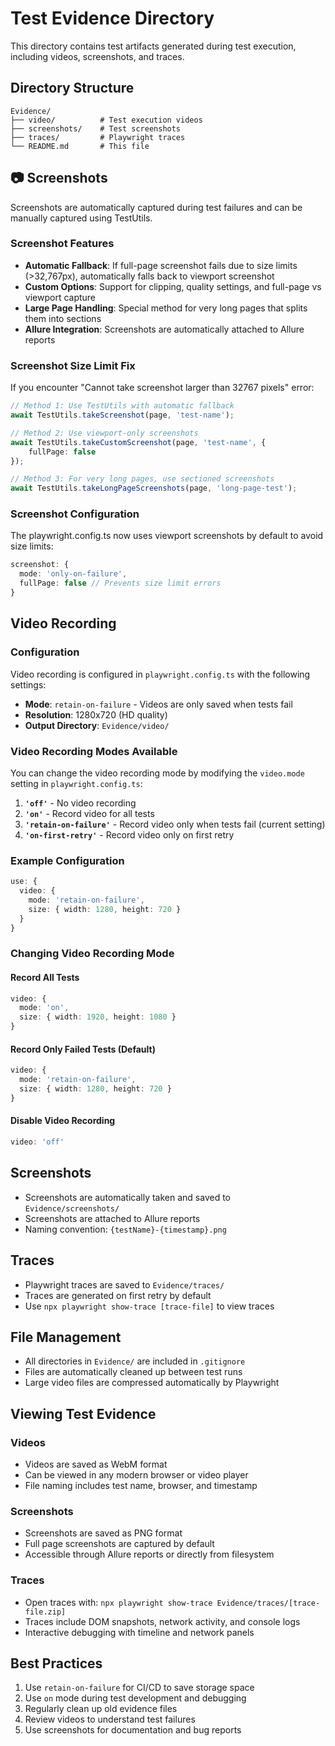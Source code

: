 # Test Evidence Directory

This directory contains test artifacts generated during test execution, including videos, screenshots, and traces.

## Directory Structure

```
Evidence/
├── video/          # Test execution videos
├── screenshots/    # Test screenshots
├── traces/         # Playwright traces
└── README.md       # This file
```

## 📷 Screenshots

Screenshots are automatically captured during test failures and can be manually captured using TestUtils.

### Screenshot Features

- **Automatic Fallback**: If full-page screenshot fails due to size limits (>32,767px), automatically falls back to viewport screenshot
- **Custom Options**: Support for clipping, quality settings, and full-page vs viewport capture
- **Large Page Handling**: Special method for very long pages that splits them into sections
- **Allure Integration**: Screenshots are automatically attached to Allure reports

### Screenshot Size Limit Fix

If you encounter "Cannot take screenshot larger than 32767 pixels" error:

```typescript
// Method 1: Use TestUtils with automatic fallback
await TestUtils.takeScreenshot(page, 'test-name');

// Method 2: Use viewport-only screenshots
await TestUtils.takeCustomScreenshot(page, 'test-name', { 
    fullPage: false 
});

// Method 3: For very long pages, use sectioned screenshots
await TestUtils.takeLongPageScreenshots(page, 'long-page-test');
```

### Screenshot Configuration

The playwright.config.ts now uses viewport screenshots by default to avoid size limits:

```typescript
screenshot: {
  mode: 'only-on-failure',
  fullPage: false // Prevents size limit errors
}
```

## Video Recording

### Configuration
Video recording is configured in `playwright.config.ts` with the following settings:
- **Mode**: `retain-on-failure` - Videos are only saved when tests fail
- **Resolution**: 1280x720 (HD quality)
- **Output Directory**: `Evidence/video/`

### Video Recording Modes Available
You can change the video recording mode by modifying the `video.mode` setting in `playwright.config.ts`:

1. **`'off'`** - No video recording
2. **`'on'`** - Record video for all tests
3. **`'retain-on-failure'`** - Record video only when tests fail (current setting)
4. **`'on-first-retry'`** - Record video only on first retry

### Example Configuration
```typescript
use: {
  video: {
    mode: 'retain-on-failure',
    size: { width: 1280, height: 720 }
  }
}
```

### Changing Video Recording Mode

#### Record All Tests
```typescript
video: {
  mode: 'on',
  size: { width: 1920, height: 1080 }
}
```

#### Record Only Failed Tests (Default)
```typescript
video: {
  mode: 'retain-on-failure',
  size: { width: 1280, height: 720 }
}
```

#### Disable Video Recording
```typescript
video: 'off'
```

## Screenshots
- Screenshots are automatically taken and saved to `Evidence/screenshots/`
- Screenshots are attached to Allure reports
- Naming convention: `{testName}-{timestamp}.png`

## Traces
- Playwright traces are saved to `Evidence/traces/`
- Traces are generated on first retry by default
- Use `npx playwright show-trace [trace-file]` to view traces

## File Management
- All directories in `Evidence/` are included in `.gitignore`
- Files are automatically cleaned up between test runs
- Large video files are compressed automatically by Playwright

## Viewing Test Evidence

### Videos
- Videos are saved as WebM format
- Can be viewed in any modern browser or video player
- File naming includes test name, browser, and timestamp

### Screenshots
- Screenshots are saved as PNG format
- Full page screenshots are captured by default
- Accessible through Allure reports or directly from filesystem

### Traces
- Open traces with: `npx playwright show-trace Evidence/traces/[trace-file.zip]`
- Traces include DOM snapshots, network activity, and console logs
- Interactive debugging with timeline and network panels

## Best Practices
1. Use `retain-on-failure` for CI/CD to save storage space
2. Use `on` mode during test development and debugging
3. Regularly clean up old evidence files
4. Review videos to understand test failures
5. Use screenshots for documentation and bug reports
